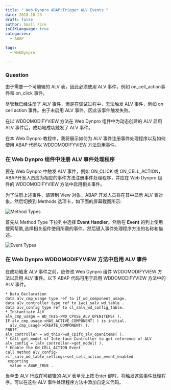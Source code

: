 ```yaml
---
title: " Web Dynpro ABAP:Trigger ALV Events "
date: 2018-10-23
draft: false
author: Small Fire
isCJKLanguage: true
categories: 
  - ABAP

tags: 
  - WebDynpro

---
```


### Question

由于需要一个可编辑的 ALV 表，因此必须使用 ALV 事件，例如 on_cell_action事件和 on_click 事件。

尽管我已经注册了 ALV 事件，但是在调试过程中，无法触发 ALV 事件，例如 on cell action 事件。由于未启用 ALV 事件，因此该事件触发失败。

在以 WDDOMODIFYVIEW 方法在 Web Dynpro 组件中为动态创建的 ALV 启用 ALV 事件后，成功地成功触发了 ALV 事件。

在本 Web Dynpro 教程中，我将展示如何为 ALV 事件注册事件处理程序以及如何使用 ABAP 代码以 WDDOMODIFYVIEW 方法启用事件。

### 在 Web Dynpro 组件中注册 ALV 事件处理程序

要在 Web Dynpro 中触发 ALV 事件，例如 ON_CLICK 或 ON_CELL_ACTION， ABAP开发人员应为相应的事件方法注册事件处理程序，并应在 Web Dynpro 组件的 WDDOMODIFYVIEW 方法中启用相关事件。

为了注册上述事件，请转到 View 对象，ABAP 开发人员将在其中显示 ALV 表对象。然后切换到 Methods 选项卡，如下面的屏幕截图所示:

![Method Types](/images/webdynpro/webdynproABAP/Portal32.png)

首先从 Method Type 下拉列中选择 **Event Handler**。然后在 **Event** 的列上使用搜索帮助,选择相关组件使用所需的事件。然后键入事件处理程序方法的名称和描述。

![Event Types](/images/webdynpro/webdynproABAP/Portal33.png)

### 在 Web Dynpro WDDOMODIFYVIEW 方法中启用 ALV 事件

在成功触发 ALV 事件之前，应修改 Web Dynpro 组件 WDDOMODIFYVIEW 方法以启用 ALV 事件。以下 ABAP 代码可用于启用 WDDOMODIFYVIEW 方法中的 ALV 事件。

```ABAP
* Data Declaration
data alv_cmp_usage type ref to if_wd_component_usage.
data alv_controller type ref to iwci_salv_wd_table .
data alv_config type ref to cl_salv_wd_config_table.
* Instantiate ALV 
alv_cmp_usage = WD_THIS->WD_CPUSE_ALV_OPENITEMS( ).
IF alv_cmp_usage->HAS_ACTIVE_COMPONENT( ) is initial.
  alv_cmp_usage->CREATE_COMPONENT( ).
ENDIF.
alv_controller = wd_this->wd_cpifc_alv_openitems( ).
* Call get_model of Interface Controller to get reference of ALV
alv_config = lalv_controller->get_model( ).
* Enable the ON_CELL_ACTION Event
call method alv_config->if_salv_wd_table_settings~set_cell_action_event_enabled
 exporting
  value = ABAP_TRUE .
```

当单击 ALV 行或在可编辑的 ALV 表单元上按 Enter 键时，将触发这些事件处理程序。可以在这些 ALV 事件处理程序方法中添加自定义代码。